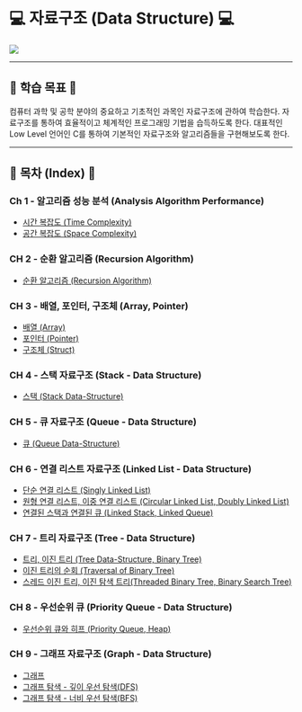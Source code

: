 # 💻 자료구조 (Data Structure) 💻

<img src = "https://user-images.githubusercontent.com/58673491/188276390-3f811c43-c277-4de3-9a20-efa28e9eb6e8.png"/>

- - -

## 🎯 학습 목표 🎯

컴퓨터 과학 및 공학 분야의 중요하고 기초적인 과목인 자료구조에 관하여 학습한다. 
자료구조를 통하여 효율적이고 체계적인 프로그래밍 기법을 습득하도록 한다.
대표적인 Low Level 언어인 C를 통하여 기본적인 자료구조와 알고리즘들을 구현해보도록 한다.

- - -

## 📝 목차 (Index) 📝

### Ch 1 - 알고리즘 성능 분석 (Analysis Algorithm Performance)
* [시간 복잡도 (Time Complexity)](https://kangdy25.tistory.com/33) 
* [공간 복잡도 (Space Complexity)](https://kangdy25.tistory.com/34?category=1023454)
### CH 2 - 순환 알고리즘 (Recursion Algorithm)
* [순환 알고리즘 (Recursion Algorithm)](https://kangdy25.tistory.com/33)
### CH 3 - 배열, 포인터, 구조체 (Array, Pointer)
* [배열 (Array)](https://kangdy25.tistory.com/56)
* [포인터 (Pointer)](https://kangdy25.tistory.com/57)
* [구조체 (Struct)](https://kangdy25.tistory.com/63?category=1033345)
### CH 4 - 스택 자료구조 (Stack - Data Structure)
* [스택 (Stack Data-Structure)](https://kangdy25.tistory.com/58)
### CH 5 - 큐 자료구조 (Queue - Data Structure)
* [큐 (Queue Data-Structure)](https://kangdy25.tistory.com/69) 
### CH 6 - 연결 리스트 자료구조 (Linked List - Data Structure)
* [단순 연결 리스트 (Singly Linked List)](https://kangdy25.tistory.com/81)
* [원형 연결 리스트, 이중 연결 리스트 (Circular Linked List, Doubly Linked List)](https://kangdy25.tistory.com/82?category=1023454)
* [연결된 스택과 연결된 큐 (Linked Stack, Linked Queue)](https://kangdy25.tistory.com/83)
### CH 7 - 트리 자료구조 (Tree - Data Structure)
* [트리, 이진 트리 (Tree Data-Structure, Binary Tree)](#)
* [이진 트리의 순회 (Traversal of Binary Tree)](#)
* [스레드 이진 트리, 이진 탐색 트리(Threaded Binary Tree, Binary Search Tree)](#)
### CH 8 - 우선순위 큐 (Priority Queue - Data Structure)
* [우선순위 큐와 히프 (Priority Queue, Heap)](#)
### CH 9 - 그래프 자료구조 (Graph - Data Structure)
* [그래프](#)
* [그래프 탐색 - 깊이 우선 탐색(DFS)](#)
* [그래프 탐색 - 너비 우선 탐색(BFS)](#)

